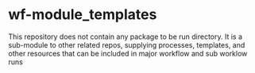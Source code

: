 # wf-module_templates

This repository does not contain any package to be run directory. It is a sub-module to other related repos, supplying processes, templates, and other resources that can be included in major workflow and sub worklow runs
